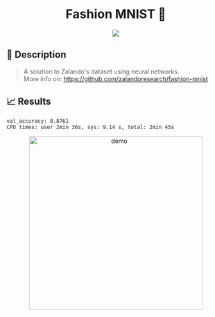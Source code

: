 <h1 align="center"> Fashion MNIST 👖</h1>

<p align="center">
  <img src="https://img.shields.io/badge/version-1.0-brightgreen" />
</p>

## 📝 Description

> A solution to Zalando's dataset using neural networks. <br>
> More info on: https://github.com/zalandoresearch/fashion-mnist

## 📈 Results

```
val_accuracy: 0.8761 
CPU times: user 2min 36s, sys: 9.14 s, total: 2min 45s
```

<p align="center">
  <img width="400" src="https://user-images.githubusercontent.com/47794126/80279534-39eafe00-86f6-11ea-9bef-a4b473e1576b.png" alt="demo">
</p>
